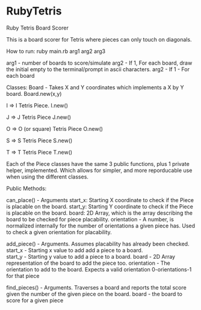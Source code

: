 # RubyTetris
Ruby Tetris Board Scorer

This is a board scorer for Tetris where pieces can only touch on diagonals.

How to run:
  ruby main.rb arg1 arg2 arg3
  
  arg1 - number of boards to score/simulate
  arg2 - If 1, For each board, draw the initial empty to the terminal/prompt in ascii characters.
  arg2 - If 1 - For each board

Classes:
  Board - Takes X and Y coordinates which implements a X by Y board.
    Board.new(x,y)
  
  I => I Tetris Piece.
    I.new()
    
  J => J Tetris Piece
    J.new()
    
  O => O (or square) Tetris Piece
    O.new()
    
  S => S Tetris Piece
    S.new()
    
  T => T Tetris Piece 
    T.new()
    
Each of the Piece classes have the same 3 public functions, plus 1 private helper, implemented. Which allows for simpler, and more reporducable use when using the  different classes.

Public Methods:

can_place() - Arguments
  start_x: Starting X coordinate to check if the Piece is placable on the board.
  start_y: Starting Y coordinate to check if the Piece is placable on the board.
  board: 2D Array, which is the array describing the board to be checked for piece placability.
  orientation - A number, is normalized internally for the number of orientations a given piece has. Used to check a given orientation   for placability.
  
  
add_piece() - Arguments. Assumes placability has already been checked.
  start_x - Starting x value to add add a piece to a board.  
  start_y - Starting y value to add a piece to a board.
  board -   2D Array representation of the board to add the piece too.
  orientation - The orientation to add to the board. Expects a valid orientation 0-orientations-1 for that piece
  
  find_pieces() - Arguments. Traverses a board and reports the total score given the number of the given piece on the board.
    board - the board to score for a given piece
